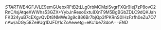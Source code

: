 $START$WE4GFJVLE9emGUebxRFtB2tLLg0rbMCMziSvgrFXQr9Iej7zP8ovC2RnC/lsjAtqeXWWhs53GZX+YybJnReso0xtu8XnT9M5BgBGbZDLC9dQKJahFK324yuB7cEXgvQvDt8NMWe3g9c886Br7bjQp3fPKRnS0lHzFzfh0eZu7O7nAw/aDGy58Ze9Ug1DJFD/1cZoAewetg+eKc1be73doA==$END$